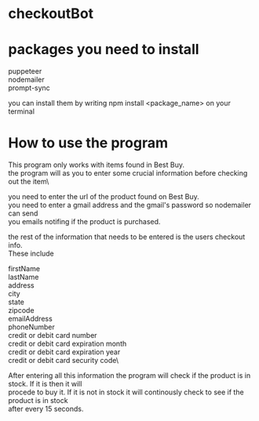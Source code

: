 # checkoutBot

# packages you need to install

puppeteer\
nodemailer\
prompt-sync

you can install them by writing npm install <package_name> on your terminal

# How to use the program
This program only works with items found in Best Buy.\
the program will as you to enter some crucial information before checking out the item\

you need to enter the url of the product found on Best Buy.\
you need to enter a gmail address and the gmail's password so nodemailer can send\
you emails notifing if the product is purchased.

the rest of the information that needs to be entered is the users checkout info.\
These include

firstName\
lastName\
address\
city\
state\
zipcode\
emailAddress\
phoneNumber\
credit or debit card number\
credit or debit card expiration month\
credit or debit card expiration year\
credit or debit card security code\

After entering all this information the program will check if the product is in stock. If it is then it will\
procede to buy it. If it is not in stock it will continously check to see if the product is in stock\
after every 15 seconds.
